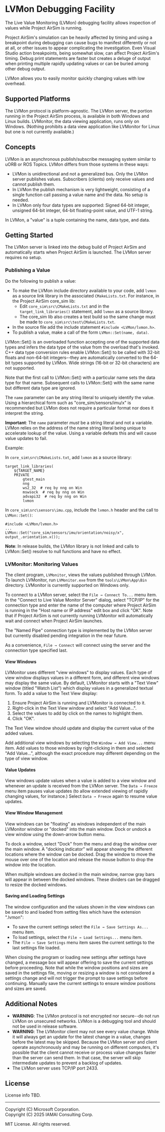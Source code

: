 # LVMon Debugging Facility

The Live Value Monitoring (LVMon) debugging facility allows inspection of values while Project AirSim is running.

Project AirSim's simulation can be heavily affected by timing and using a breakpoint during debugging can cause bugs to manifest differently or not at all, or other issues to appear complicating the investigation.  Even Visual Studio action breakpoints, being somewhat slow, can affect Project AirSim's timing.  Debug print statements are faster but creates a deluge of output when printing multiple rapidly updating values or can be buried among other debug output.

LVMon allows you to easily monitor quickly changing values with low overhead.

## Supported Platforms
The LVMon protocol is platform-agnostic.  The LVMon server, the portion running in the Project AirSim process, is available in both Windows and Linux builds.  LVMonitor, the data viewing application, runs only on Windows.  (Nothing prohibits a data view application like LVMonitor for Linux but one is not currently available.)

## Concepts
LVMon is an asynchronous publish/subscribe messaging system similar to uORB or ROS Topics.  LVMon differs from those systems in these ways:
- LVMon is unidirectional and not a generalized bus.  Only the LVMon server publishes values.  Subscribers (clients) only receive values and cannot publish them.
- In LVMon the publish mechanism is very lightweight, consisting of a single function call passing a value name and the data.  No setup is needed.
- In LVMon only four data types are supported: Signed 64-bit integer, unsigned 64-bit integer, 64-bit floating-point value, and UTF-1 string.

In LVMon, a "value" is a tuple containing the name, data type, and data.

## Getting Started
The LVMon server is linked into the debug build of Project AirSim and automatically starts when Project AirSim is launched.  The LVMon server requires no setup.

### Publishing a Value
Do the following to publish a value:
- To make the LVMon include directory available to your code, add `lvmon` as a source link library in the associated `CMakeLists.txt`.  For instance, in the Project AirSim core_sim lib:
    - Edit `core_sim\src\CMakeLists.txt` and in the `target_link_libraries()` statement, add `lvmon` as a source library.
    - The core_sim lib also creates a test build so the same change must be made to `core_sim\src\test\CMakeLists.txt`.
- In the source file add the include statement `#include <LVMon/lvmon.h>`.
- To publish a value, make a call of the form `LVMon::Set(name, data)`.

LVMon::Set() is an overloaded function accepting one of the supported data types and infers the data type of the value from the overload that's invoked.  C++ data type conversion rules enable LVMon::Set() to be called with 32-bit floats and non-64-bit integers--they are automatically converted to the 64-bit types supported by LVMon.  Wide strings (16-bit or 32-bit characters) are not supported.

Note that the first call to LVMon::Set() with a particular name sets the data type for that name.  Subsequent calls to LVMon::Set() with the same name but different data type are ignored.

The `name` parameter can be any string literal to uniquely identify the value.  Using a hierarchical form such as "core_sim/sensors/imu/x" is recommended but LVMon does not require a particular format nor  does it interpret the string.

**Important**: The `name` parameter _must_ be a string literal and not a variable.  LVMon relies on the address of the name string literal being unique to accelerate lookup of the value.  Using a variable defeats this and will cause value updates to fail.

Example:

In `core_sim\src\CMakeLists.txt`, add `lvmon` as a source library:

    target_link_libraries(
        ${TARGET_NAME}
        PRIVATE
            gtest_main
            nng
            ws2_32  # req by nng on Win
            mswsock  # req by nng on Win
            advapi32  # req by nng on Win
            lvmon

In `core_sim\src\sensors\imu.cpp`, include the `lvmon.h` header and the call to `LVMon::Set()`:

    #include <LVMon/lvmon.h>
    ...
    LVMon::Set("core_sim/sensors/imu/orientation/noisy/x", output_.orientation.x());

**Note**: In release builds, the LVMon library is not linked and calls to LVMon::Set() resolve to null functions and have no effect.


### LVMonitor: Monitoring Values

The client program, `LVMonitor`, views the values published through LVMon.  To launch LVMonitor, run `LVMonitor.exe` from the `tools\LVMon\App\Bin` directory.  LVMonitor is currently supported on Windows only.

To connect to a LVMon server, select the `File → Connect To...` menu item.  In the "Connect to Live Value Monitor Server" dialog, select "TCP/IP" for the connection type and enter the name of the computer where Project AirSim is running in the "Host name or IP address" edit box and click "OK".  Note that if Project AirSim is not currently running LVMonitor will automatically wait and connect when Project AirSim launches.

The "Named Pipe" connection type is implemented by the LVMon server but currently disabled pending integration in the near future.

As a convenience, `File → Connect` will connect using the server and the connection type specified last.
#### View Windows

LVMonitor uses different "view windows" to display values.  Each type of view window displays values in a different form, and different view windows may display the same value.  By default, LVMonitor starts with a "Text View" window (titled "Watch List") which display values in a generalized textual form.  To add a value to the Text View display:
1. Ensure Project AirSim is running and LVMonitor is connected to it.
2. Right-click in the Text View window and select "Add Value...".
3. Select the values to add by click on the names to highlight them.
4. Click "OK".

The Text View window should update and display the current value of the added values.

Add additional view windows by selecting the `Window → Add View...` menu item.  Add values to those windows by right-clicking in them and selected "Add Value...", although the exact procedure may different depending on the type of view window.

#### Value Updates
View windows update values when a value is added to a view window and whenever an update is received from the LVMon server.  The `Data → Freeze` menu item pauses value updates (to allow extended viewing of rapidly changing values, for instance.)  Select `Data → Freeze` again to resume value updates.

#### View Window Management

View windows can be "floating" as windows independent of the main LVMonitor window or "docked" into the main window.  Dock or undock a view window using the down-arrow button menu.

To dock a window, select "Dock" from the menu and drag the window over the main window.  A "docking indicator" will appear showing the different locations where the window can be docked.  Drag the window to move the mouse over one of the location and release the mouse button to drop the window into the location.

When multiple windows are docked in the main window, narrow gray bars will appear in between the docked windows.  These dividers can be dragged to resize the docked windows.

#### Saving and Loading Settings

The window configuration and the values shown in the view windows can be saved to and loaded from setting files which have the extension ".lvmon":
- To save the current settings select the `File → Save Settings As...` menu item.
- To load settings, select the `File → Load Settings...` menu item.
- The `File → Save Settings` menu item saves the current settings to the last settings file loaded.

When closing the program or loading new settings after settings have changed, a message box will appear offering to save the current settings before proceeding.  Note that while the window positions and sizes are saved in the settings file, moving or resizing a window is not considered a settings change and will not trigger the prompt to save settings before continuing.  Manually save the current settings to ensure  window positions and sizes are saved.

## Additional Notes

- **WARNING**: The LVMon protocol is not encrypted nor secure--do not run LVMon on unsecured networks.  LVMon is a debugging tool and should not be used in release software.
- **WARNING**: The LVMonitor client may not see every value change.  While it will always get an update for the latest change in a value, changes before the latest may be skipped.  Because the LVMon server and client operate asynchronously and may be running on different computers, it's possible that the client cannot receive or process value changes faster than the server can send them.  In that case, the server will skip intermediate updates to prevent a backlog of updates.
- The LVMon server uses TCP/IP port 2433.

## License

License info TBD.

---

Copyright (C) Microsoft Corporation.  
Copyright (C) 2025 IAMAI Consulting Corp.

MIT License. All rights reserved.

